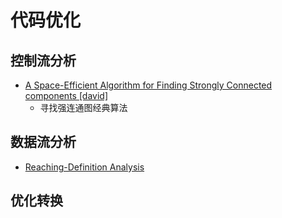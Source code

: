 # 代码优化

## 控制流分析

* [A Space-Efficient Algorithm for Finding Strongly Connected components [david]](/papers/A%20Space-Efficient%20Algorithm%20for%20Finding%20Strongly%20Connected%20components%20[david].pdf)
  * 寻找强连通图经典算法

## 数据流分析

* [Reaching-Definition Analysis](ReachingDefinitionAnalysis.md)

## 优化转换
